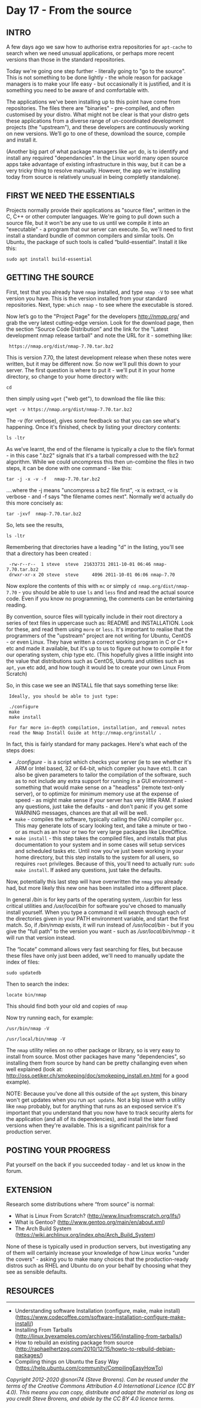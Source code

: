 # Day 17 - From the source

## INTRO
A few days ago we saw how to authorise extra repositories for `apt-cache` to search when we need unusual applications, or perhaps more recent versions than those in the standard repositories.

Today we're going one step further - literally going to "go to the source". This is not something to be done lightly - the whole reason for package managers is to make your life easy - but occasionally it is justified, and it is something you need to be aware of and comfortable with.

The applications we've been installing up to this point have come from repositories. The files there are "binaries" - pre-compiled, and often customised by your distro. What might not be clear is that your distro gets these applications from a diverse range of un-coordinated development projects  (the "upstream"), and these developers are continuously working on new versions. We’ll go to one of these, download the source, compile and install it.

(Another big part of what package managers like `apt` do, is to identify and install any required "dependancies". In the Linux world many open source apps take advantage of existing infrastructure in this way, but it can be a very tricky thing to resolve manually. However, the app we're installing today from source is relatively unusual in being completly standalone).   

## FIRST WE NEED THE ESSENTIALS
Projects normally provide their applications as "source files", written in the C, C++ or other computer languages. We're going to pull down such a source file, but it won't be any use to us until we compile it into an "executable" - a program that our server can execute. So, we'll need to first install a standard bundle of common compilers and similar tools. On Ubuntu, the package of such tools is called “build-essential". Install it like this:

`sudo apt install build-essential`

## GETTING THE SOURCE
First, test that you already have `nmap` installed, and type `nmap -V`  to see what version you have. This is the version installed from your standard repositories. Next, type: `which nmap` - to see where the executable is stored.

Now let’s go to the "Project Page" for the developers  _http://nmap.org/_ and grab the very latest cutting-edge version. Look for the download page, then the section “Source Code Distribution” and the link for the "Latest development nmap release tarball" and note the URL for it - something like:

     https://nmap.org/dist/nmap-7.70.tar.bz2
 
This is version 7.70, the latest development release when these notes were written, but it may be different now. So now we'll pull this down to your server. The first question is where to put it - we'll put it in your home directory, so change to your home directory with:

`cd`

then simply using `wget` ("web get"), to download the file like this:

`wget -v https://nmap.org/dist/nmap-7.70.tar.bz2`

The -v (for verbose), gives some feedback so that you can see what's happening. Once it's finished, check by listing your directory contents:

`ls -ltr`

As we’ve learnt, the end of the filename is typically a clue to the file’s format - in this case  ".bz2" signals that it's a tarball compressed with the bz2 algorithm. While we could uncompress this then un-combine the files in two steps, it can be done with one command - like this:

`tar -j -x -v -f   nmap-7.70.tar.bz2`

....where the -j means "uncompress a bz2 file first", -x is extract, -v is verbose - and -f says "the filename comes next". Normally we'd actually do this more concisely as:

`tar -jxvf  nmap-7.70.tar.bz2`

So, lets see the results,

`ls -ltr`

Remembering that directories have a leading "d" in the listing, you'll see that a directory has been created :

     -rw-r--r--  1 steve  steve  21633731 2011-10-01 06:46 nmap-7.70.tar.bz2
     drwxr-xr-x 20 steve  steve  	4096 2011-10-01 06:06 nmap-7.70

Now explore the contents of this with `mc` or simply `cd nmap.org/dist/nmap-7.70` - you should be able to use `ls` and `less` find and read the actual source code. Even if you know no programming, the comments can be entertaining reading.

By convention, source files will typically include in their root directory a series of text files in uppercase such as: README and INSTALLATION. Look for these, and read them using `more` or `less`. It's important to realise that the programmers of the "upstream" project are not writing for Ubuntu, CentOS  - or even Linux. They have written a correct working program in C or C++ etc and made it available, but it's up to us to figure out how to compile it for our operating system, chip type etc. (This hopefully gives a little insight into the value that distributions such as CentOS, Ubuntu and utilities such as `apt`, `yum` etc add, and how tough it would be to create your own Linux From Scratch)

So, in this case we see an INSTALL file that says something terse like:

     Ideally, you should be able to just type:

     ./configure
     make
     make install

     For far more in-depth compilation, installation, and removal notes
     read the Nmap Install Guide at http://nmap.org/install/ .

In fact, this is fairly standard for many packages. Here's what each of the steps does:

* _./configure_  - is a script which checks your server (ie to see whether it's ARM or Intel based, 32 or 64-bit, which compiler you have etc). It can also be given parameters to tailor the compilation of the software, such as to not include any extra support for running in a GUI environment - something that would make sense on a "headless" (remote text-only server), or to optimize for minimum memory use at the expense of speed - as might make sense if your server has very little RAM. If asked any questions, just take the defaults - and don't panic if you get some WARNING messages, chances are that all will be well.
* `make`  - compiles the software, typically calling the GNU compiler `gcc`. This may generate lots of scary looking text, and take a minute or two - or as much as an hour or two for very large packages like LibreOffice.
* `make install` - this step takes the compiled files, and installs that plus documentation to your system and in some cases will setup services and scheduled tasks etc. Until now you've just been working in your home directory, but this step installs to the system for all users, so requires `root` privileges. Because of this, you'll need to actually run: `sudo make install`. If asked any questions, just take the defaults.

Now, potentially this last step will have overwritten the `nmap` you already had, but more likely this new one has been installed into a different place.

In general  _/bin_ is for key parts of the operating system,  _/usr/bin_ for less critical utilities and _/usr/local/bin_ for software you've chosed to manually install yourself. When you type a command it will search through each of the directories given in your PATH environment variable, and start the first match. So, if _/bin/nmap_ exists, it will run instead of _/usr/local/bin_ - but if you give the "full path" to the version you want - such as _/usr/local/bin/nmap_ - it will run that version instead.

The “locate” command allows very fast searching for files, but because these files have only just been added, we'll need to manually update the index of files:

`sudo updatedb` 

Then to search the index:

`locate bin/nmap`

This should find both your old and copies of `nmap`

Now try running each, for example:

`/usr/bin/nmap -V`

`/usr/local/bin/nmap -V`

The `nmap` utility relies on no other package or library, so is very easy to install from source. Most other packages have many "dependencies", so installing them from source by hand can be pretty challanging even when well explained (look at: http://oss.oetiker.ch/smokeping/doc/smokeping_install.en.html for a good example).

NOTE: Because you've done all this outside of the `apt` system, this binary won't get updates when you run `apt update`. Not a big issue with a utility like `nmap` probably, but for anything that runs as an exposed service it's important that you understand that you now have to track security alerts for the application (and all of its dependencies), and install the later fixed versions when they're available. This is a significant pain/risk for a production server.

## POSTING YOUR PROGRESS

Pat yourself on the back if you succeeded today - and let us know in the forum. 

## EXTENSION
Research some distributions where “from source” is normal:

* What is Linux From Scratch? (http://www.linuxfromscratch.org/lfs/)
* What is Gentoo? (http://www.gentoo.org/main/en/about.xml)
* The Arch Build System (https://wiki.archlinux.org/index.php/Arch_Build_System)

None of these is typically used in production servers, but investigating any of them will certainly increase your knowledge of how Linux works "under the covers" - asking you to make many choices that the production-ready distros such as RHEL and Ubuntu do on your behalf by choosing what they see as sensible defaults.

## RESOURCES
------------------------------------------------------------
* Understanding software Installation (configure, make, make install) (https://www.codecoffee.com/software-installation-configure-make-install/)
* Installing From Tarballs (http://linux.byexamples.com/archives/156/installing-from-tarballs/)
* How to rebuild an existing package from source (http://raphaelhertzog.com/2010/12/15/howto-to-rebuild-debian-packages/)
* Compiling things on Ubuntu the Easy Way (https://help.ubuntu.com/community/CompilingEasyHowTo)

*Copyright 2012-2020 @snori74 (Steve Brorens). Can be reused under the terms of the Creative Commons Attribution 4.0 International Licence (CC BY 4.0).*
*This means you can copy, distribute and adapt the material as long as you credit Steve Brorens, and abide by the CC BY 4.0 licence terms.*
